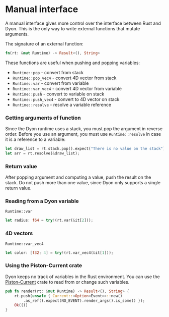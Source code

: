 # Manual interface

A manual interface gives more control over the interface between Rust and Dyon.
This is the only way to write external functions that mutate arguments.

The signature of an external function:

```rust
fn(rt: &mut Runtime) -> Result<(), String>
```

These functions are useful when pushing and popping variables:

- `Runtime::pop` - convert from stack
- `Runtime::pop_vec4` - convert 4D vector from stack
- `Runtime::var` - convert from variable
- `Runtime::var_vec4` - convert 4D vector from variable
- `Runtime::push` - convert to variable on stack
- `Runtime::push_vec4` - convert to 4D vector on stack
- `Runtime::resolve` - resolve a variable reference

### Getting arguments of function

Since the Dyon runtime uses a stack, you must pop the argument in reverse order.
Before you use an argument, you must use `Runtime::resolve` in case
it is a reference to a variable:

```rust
let draw_list = rt.stack.pop().expect("There is no value on the stack");
let arr = rt.resolve(&draw_list);
```

### Return value

After popping argument and computing a value, push the result on the stack.
Do not push more than one value, since Dyon only supports a single return value.

### Reading from a Dyon variable

`Runtime::var`

```rust
let radius: f64 = try!(rt.var(&it[2]));
```

### 4D vectors

`Runtime::var_vec4`

```rust
let color: [f32; 4] = try!(rt.var_vec4(&it[1]));
```

### Using the Piston-Current crate

Dyon keeps no track of variables in the Rust environment.
You can use the [Piston-Current](https://github.com/pistondevelopers/current) crate to read from or change such variables.

```rust
pub fn render(rt: &mut Runtime) -> Result<(), String> {
    rt.push(unsafe { Current::<Option<Event>>::new()
        .as_ref().expect(NO_EVENT).render_args().is_some() });
    Ok(())
}
```

